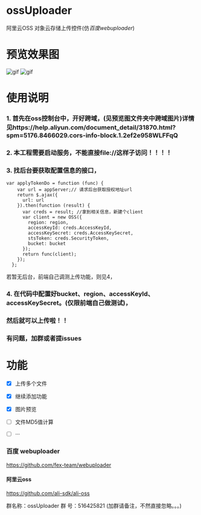 
# ossUploader #
阿里云OSS 对象云存储上传控件(仿*百度webuploader*) 
# 预览效果图 #
![gif](https://github.com/WiFiUncle/ossUploader/blob/master/%E9%A2%84%E8%A7%88%E5%9B%BE/oss%E4%B8%8A%E4%BC%A0.gif)
![gif](https://github.com/WiFiUncle/ossUploader/blob/master/%E9%A2%84%E8%A7%88%E5%9B%BE/oss%E4%B8%8A%E4%BC%A03.png)

# 使用说明 #
### 1. 首先在oss控制台中，开好跨域，(见预览图文件夹中跨域图片)详情见https://help.aliyun.com/document_detail/31870.html?spm=5176.8466029.cors-info-block.1.2ef2e958WLFFqQ
### 2. 本工程需要启动服务，不能直接file://这样子访问！！！！
### 3. 找后台要获取配置信息的接口，
   ```
   var applyTokenDo = function (func) {
       var url = appServer;// 请求后台获取授权地址url
       return $.ajax({
         url: url
       }).then(function (result) {
         var creds = result; //拿到相关信息，新建个client
         var client = new OSS({
           region: region,
           accessKeyId: creds.AccessKeyId,
           accessKeySecret: creds.AccessKeySecret,
           stsToken: creds.SecurityToken,
           bucket: bucket
         });
         return func(client);
       });
     };
   ```
   若暂无后台，前端自己调测上传功能，则见4，
### 4. 在代码中配置好bucket、region、accessKeyId、accessKeySecret。(仅限前端自己做测试)，
### 然后就可以上传啦！！
### 有问题，加群或者提issues

# 功能 #
- [x] 上传多个文件
- [x] 继续添加功能
- [x] 图片预览
- [ ] 文件MD5值计算
- [ ] ···


### 百度 webuploader ### 
https://github.com/fex-team/webuploader

#### 阿里云oss ### 
https://github.com/ali-sdk/ali-oss

群名称：ossUploader
群   号：516425821 (加群请备注，不然直接忽略。。。)

